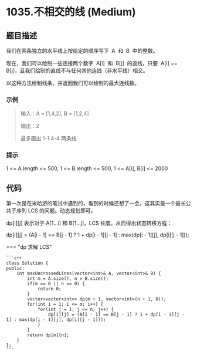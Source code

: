 # 1035.不相交的线 (Medium)

## 题目描述

我们在两条独立的水平线上按给定的顺序写下  A  和  B  中的整数。

现在，我们可以绘制一些连接两个数字  A[i]  和  B[j]  的直线，只要  A[i] == B[j]，且我们绘制的直线不与任何其他连线（非水平线）相交。

以这种方法绘制线条，并返回我们可以绘制的最大连线数。

### 示例

> 输入：A = [1,4,2], B = [1,2,4]
>
> 输出：2
>
> 最多画出 1-1 4-4 两条线

### 提示

1 <= A.length <= 500, 1 <= B.length <= 500, 1 <= A[i], B[i] <= 2000

## 代码

第一次是在米哈游的笔试中遇到的，看到的时候还想了一会。这其实是一个最长公共子序列 LCS 的问题。动态规划即可。

dp[i][j] 表示对于 A[1...i] 和 B[1...j]，LCS 长度。从而得出状态转移方程：

dp[i][j] = (A[i - 1] == B[j - 1] ? 1 + dp[i - 1][j - 1] : max(dp[i - 1][j], dp[i][j - 1]));

=== "dp 求解 LCS"

    ```c++
    class Solution {
    public:
        int maxUncrossedLines(vector<int>& A, vector<int>& B) {
            int m = A.size(), n = B.size();
            if(m == 0 || n == 0) {
                return 0;
            }
            vector<vector<int>> dp(m + 1, vector<int>(n + 1, 0));
            for(int i = 1; i <= m; i++) {
                for(int j = 1; j <= n; j++) {
                    dp[i][j] = (A[i - 1] == B[j - 1] ? 1 + dp[i - 1][j - 1] : max(dp[i - 1][j], dp[i][j - 1]));
                }
            }
            return dp[m][n];
        }
    };
    ```
